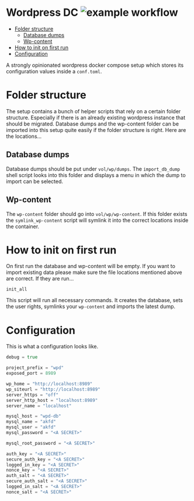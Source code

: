 # Wordpress DC ![example workflow](https://github.com/triole/wordpress-dc/actions/workflows/build.yaml/badge.svg)

<!-- toc -->

- [Folder structure](#folder-structure)
  - [Database dumps](#database-dumps)
  - [Wp-content](#wp-content)
- [How to init on first run](#how-to-init-on-first-run)
- [Configuration](#configuration)

<!-- /toc -->

A strongly opinionated wordpress docker compose setup which stores its configuration values inside a `conf.toml`.

# Folder structure

The setup contains a bunch of helper scripts that rely on a certain folder structure. Especially if there is an already existing wordpress instance that should be migrated. Database dumps and the wp-content folder can be imported into this setup quite easily if the folder structure is right. Here are the locations...

## Database dumps

Database dumps should be put under `vol/wp/dumps`. The `import_db_dump` shell script looks into this folder and displays a menu in which the dump to import can be selected.

## Wp-content

The `wp-content` folder should go into `vol/wp/wp-content`. If this folder exists the `symlink_wp-content` script will symlink it into the correct locations inside the container.

# How to init on first run

On first run the database and wp-content will be empty. If you want to import existing data please make sure the file locations mentioned above are correct. If they are run...

```
init_all
```

This script will run all necessary commands. It creates the database, sets the user rights, symlinks your `wp-content` and imports the latest dump.

# Configuration

This is what a configuration looks like.

```go mdox-exec="cat examples/conf.toml"
debug = true

project_prefix = "wpd"
exposed_port = 8989

wp_home = "http://localhost:8989"
wp_siteurl = "http://localhost:8989"
server_https = "off"
server_http_host = "localhost:8989"
server_name = "localhost"

mysql_host = "wpd-db"
mysql_name = "akfd"
mysql_user = "akfd"
mysql_password = "<A SECRET>"

mysql_root_password = "<A SECRET>"

auth_key = "<A SECRET>"
secure_auth_key = "<A SECRET>"
logged_in_key = "<A SECRET>"
nonce_key = "<A SECRET>"
auth_salt = "<A SECRET>"
secure_auth_salt = "<A SECRET>"
logged_in_salt = "<A SECRET>"
nonce_salt = "<A SECRET>"
```
